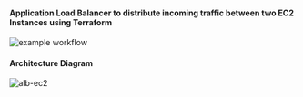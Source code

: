 #### Application Load Balancer to distribute incoming traffic between two EC2 Instances using Terraform
![example workflow](https://github.com/zablon-oigo/terraform-alb-ec2/actions/workflows/deploy.yml/badge.svg)
#### Architecture Diagram
![alb-ec2](https://github.com/user-attachments/assets/315f9513-0745-4ca2-87d5-936a1123eb79)
